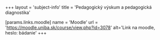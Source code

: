 +++
layout = 'subject-info'
title = 'Pedagogický výskum a pedagogická diagnostika'

[params.links.moodle]
name = 'Moodle'
url = 'https://moodle.uniba.sk/course/view.php?id=3078'
alt='Link na moodle, heslo: bádanie'
+++
